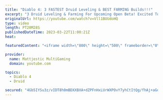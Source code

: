 ```yaml
---
title: "Diablo 4: 3 FASTEST Druid Leveling & BEST FARMING Builds!!!"
excerpt: "3 Druid Leveling & Farming For Upcoming Open Beta! Excited To Theory-craft & Try More Druid Builds! 3 New Necro Leveling ..."
originalUrl: https://youtube.com/watch?v=Vll1BUUdoHQ
type: video
length: PT20M28S
publishedDateTime: 2023-03-22T11:00:21Z
heat: 

featuredContent: "<iframe width=\"800\" height=\"500\" frameborder=\"0\" src=\"https://www.youtube.com/embed/Vll1BUUdoHQ\" allow=\"accelerometer; autoplay; encrypted-media; gyroscope; picture-in-picture\" allowfullscreen></iframe>"

provider:
  name: Mattjestic MultiGaming
  domain: youtube.com

topics:
  - Diablo 4
  - Druid

secured: "4Gb5IYSu3z/vIDT8h0mBDXXBXA+dZPFnHxLUrWXPOvY7yhCtItQg/fhAj+aGdZaf0R5J6waTWi6Z+bGdwdcrVzhi6aQBKdbaTsOYNU7Op1Xfuofj04O4pPd141nc3XVk/MFhOx53TOLDRZg/t4oVMUYnS9P/TLy1bWhhAjKwAh2h0sFI1mG3pj35TuU2XEHXTAKkFMRa1RnWaETnN9CvdQFPHsZeWC90TVlovznVTeL2JqJZNVhVI1hhUYVqC5Z7jQ+QmuUOalJcvFZjxVLWlQ2lwYTM6cbAy5wEYIVJQoIacwIe1m1Jmr7pHr/+YyP1tx7AsKS7wDrAaV/gHtYUEJ6vrChjpld2YWU1KvDv1Q+uLNT+IfNlpfF+xvvrMmqpfdUGawVw51hhEthDhDmgiA==;o9mJHTPLhrIj/oWKRfga6g=="
---
```


